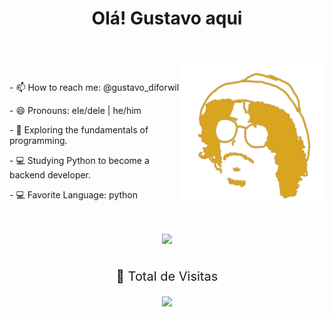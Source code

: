
<div align="center">
  <h1> Olá! Gustavo aqui</h1>
</div></br>
 <div align="left"><br>
   <img align="right" src="newwwww-removebg-preview.png" alt="Imagem" min-width="400" max-width="8000px" width="230px" align="right">

  <br>

  <p>  </p>
  <p>- 📫 How to reach me: @gustavo_diforwil </p>
  <p>- 😄 Pronouns: ele/dele | he/him </p>
  <p>- 🌱 Exploring the fundamentals of programming. </p>
   <p>- 💻 Studying Python to become a backend developer. </p>
  <p>- 💻 Favorite Language: python  </p>

</div></br>   
 <div align="center"><br>
  <a href="https://www.instagram.com/gustavo_diforwil" target="_blank"><img src="https://img.shields.io/badge/-Instagram-%23E4405F?style=for-the-badge&logo=instagram&logoColor=white" target="_blank"></a>
</div>
<div><br>
<div align="center">
<p style="font-size: 20px;">🔎 Total de Visitas<p>
<img alingn="center" src="https://profile-counter.glitch.me/GustavoDiforwil/count.svg"/>
</div>    
